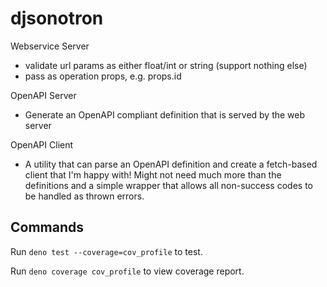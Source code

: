 # djsonotron

Webservice Server

- validate url params as either float/int or string (support nothing else)
- pass as operation props, e.g. props.id

OpenAPI Server

- Generate an OpenAPI compliant definition that is served by the web server

OpenAPI Client

- A utility that can parse an OpenAPI definition and create a fetch-based client
  that I'm happy with! Might not need much more than the definitions and a
  simple wrapper that allows all non-success codes to be handled as thrown
  errors.

## Commands

Run `deno test --coverage=cov_profile` to test.

Run `deno coverage cov_profile` to view coverage report.
